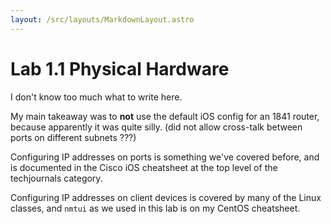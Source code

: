 ```yaml
---
layout: /src/layouts/MarkdownLayout.astro
---
```

# Lab 1.1 Physical Hardware

I don't know too much what to write here.

My main takeaway was to **not** use the default iOS config for an 1841 router, because apparently it was quite silly. (did not allow cross-talk between ports on different subnets ???)

Configuring IP addresses on ports is something we've covered before, and is documented in the Cisco iOS cheatsheet at the top level of the techjournals category.

Configuring IP addresses on client devices is covered by many of the Linux classes, and `nmtui` as we used in this lab is on my CentOS cheatsheet.